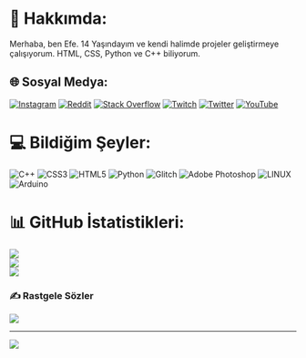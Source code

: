 # 💫 Hakkımda:
Merhaba, ben Efe. 14 Yaşındayım ve kendi halimde projeler geliştirmeye çalışıyorum. HTML, CSS, Python ve C++ biliyorum.


## 🌐 Sosyal Medya:
[![Instagram](https://img.shields.io/badge/Instagram-%23E4405F.svg?logo=Instagram&logoColor=white)](https://instagram.com/efezsh) [![Reddit](https://img.shields.io/badge/Reddit-%23FF4500.svg?logo=Reddit&logoColor=white)](https://reddit.com/user/efezsh) [![Stack Overflow](https://img.shields.io/badge/-Stackoverflow-FE7A16?logo=stack-overflow&logoColor=white)](https://stackoverflow.com/users/21971903) [![Twitch](https://img.shields.io/badge/Twitch-%239146FF.svg?logo=Twitch&logoColor=white)](https://twitch.tv/efezsh) [![Twitter](https://img.shields.io/badge/Twitter-%231DA1F2.svg?logo=Twitter&logoColor=white)](https://twitter.com/efezsh) [![YouTube](https://img.shields.io/badge/YouTube-%23FF0000.svg?logo=YouTube&logoColor=white)](https://youtube.com/@UCvrVmY9CdlR6rfAWiMfmv8A) 

# 💻 Bildiğim Şeyler:
![C++](https://img.shields.io/badge/c++-%2300599C.svg?style=for-the-badge&logo=c%2B%2B&logoColor=white) ![CSS3](https://img.shields.io/badge/css3-%231572B6.svg?style=for-the-badge&logo=css3&logoColor=white) ![HTML5](https://img.shields.io/badge/html5-%23E34F26.svg?style=for-the-badge&logo=html5&logoColor=white) ![Python](https://img.shields.io/badge/python-3670A0?style=for-the-badge&logo=python&logoColor=ffdd54) ![Glitch](https://img.shields.io/badge/glitch-%233333FF.svg?style=for-the-badge&logo=glitch&logoColor=white) ![Adobe Photoshop](https://img.shields.io/badge/adobephotoshop-%2331A8FF.svg?style=for-the-badge&logo=adobephotoshop&logoColor=white) ![LINUX](https://img.shields.io/badge/Linux-FCC624?style=for-the-badge&logo=linux&logoColor=black) ![Arduino](https://img.shields.io/badge/-Arduino-00979D?style=for-the-badge&logo=Arduino&logoColor=white)
# 📊 GitHub İstatistikleri:
![](https://github-readme-stats.vercel.app/api?username=efezsh&theme=dark&hide_border=false&include_all_commits=true&count_private=true)<br/>
![](https://github-readme-streak-stats.herokuapp.com/?user=efezsh&theme=dark&hide_border=false)<br/>
![](https://github-readme-stats.vercel.app/api/top-langs/?username=efezsh&theme=dark&hide_border=false&include_all_commits=true&count_private=true&layout=compact)

### ✍️ Rastgele Sözler
![](https://quotes-github-readme.vercel.app/api?type=horizontal&theme=dark)

---
[![](https://visitcount.itsvg.in/api?id=efezsh&icon=9&color=10)](https://visitcount.itsvg.in)

<!-- Proudly created with GPRM ( https://gprm.itsvg.in ) -->
